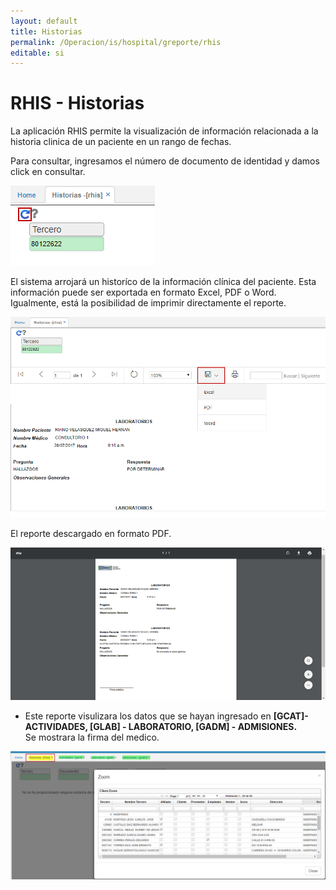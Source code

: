 ```yaml
---
layout: default
title: Historias
permalink: /Operacion/is/hospital/greporte/rhis
editable: si
---
```


# RHIS - Historias

La aplicación RHIS permite la visualización de información relacionada a la historia clinica de un paciente en un rango de fechas.  

Para consultar, ingresamos el número de documento de identidad y damos click en consultar.  

![](rhis.png)

El sistema arrojará un historíco de la información clínica del paciente. Esta información puede ser exportada en formato Excel, PDF o Word. Igualmente, está la posibilidad de imprimir directamente el reporte.  

![](rhis1.png)

El reporte descargado en formato PDF.  

![](rhis2.png)

- Este reporte visulizara los datos que se hayan ingresado en **[GCAT]- ACTIVIDADES, [GLAB] - LABORATORIO, [GADM] - ADMISIONES.**  
Se mostrara la firma del medico.

![](rhis3.png)



